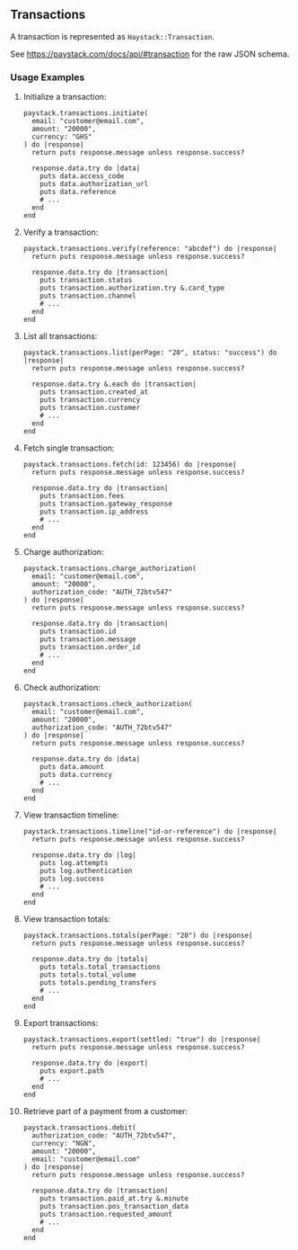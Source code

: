 ## Transactions

A transaction is represented as `Haystack::Transaction`.

See <https://paystack.com/docs/api/#transaction> for the raw JSON schema.

### Usage Examples

1. Initialize a transaction:

   ```crystal
   paystack.transactions.initiate(
     email: "customer@email.com",
     amount: "20000",
     currency: "GHS"
   ) do |response|
     return puts response.message unless response.success?

     response.data.try do |data|
       puts data.access_code
       puts data.authorization_url
       puts data.reference
       # ...
     end
   end
   ```

1. Verify a transaction:

   ```crystal
   paystack.transactions.verify(reference: "abcdef") do |response|
     return puts response.message unless response.success?

     response.data.try do |transaction|
       puts transaction.status
       puts transaction.authorization.try &.card_type
       puts transaction.channel
       # ...
     end
   end
   ```

1. List all transactions:

   ```crystal
   paystack.transactions.list(perPage: "20", status: "success") do |response|
     return puts response.message unless response.success?

     response.data.try &.each do |transaction|
       puts transaction.created_at
       puts transaction.currency
       puts transaction.customer
       # ...
     end
   end
   ```

1. Fetch single transaction:

   ```crystal
   paystack.transactions.fetch(id: 123456) do |response|
     return puts response.message unless response.success?

     response.data.try do |transaction|
       puts transaction.fees
       puts transaction.gateway_response
       puts transaction.ip_address
       # ...
     end
   end
   ```

1. Charge authorization:

   ```crystal
   paystack.transactions.charge_authorization(
     email: "customer@email.com",
     amount: "20000",
     authorization_code: "AUTH_72btv547"
   ) do |response|
     return puts response.message unless response.success?

     response.data.try do |transaction|
       puts transaction.id
       puts transaction.message
       puts transaction.order_id
       # ...
     end
   end
   ```

1. Check authorization:

   ```crystal
   paystack.transactions.check_authorization(
     email: "customer@email.com",
     amount: "20000",
     authorization_code: "AUTH_72btv547"
   ) do |response|
     return puts response.message unless response.success?

     response.data.try do |data|
       puts data.amount
       puts data.currency
       # ...
     end
   end
   ```

1. View transaction timeline:

   ```crystal
   paystack.transactions.timeline("id-or-reference") do |response|
     return puts response.message unless response.success?

     response.data.try do |log|
       puts log.attempts
       puts log.authentication
       puts log.success
       # ...
     end
   end
   ```

1. View transaction totals:

   ```crystal
   paystack.transactions.totals(perPage: "20") do |response|
     return puts response.message unless response.success?

     response.data.try do |totals|
       puts totals.total_transactions
       puts totals.total_volume
       puts totals.pending_transfers
       # ...
     end
   end
   ```

1. Export transactions:

   ```crystal
   paystack.transactions.export(settled: "true") do |response|
     return puts response.message unless response.success?

     response.data.try do |export|
       puts export.path
       # ...
     end
   end
   ```

1. Retrieve part of a payment from a customer:

   ```crystal
   paystack.transactions.debit(
     authorization_code: "AUTH_72btv547",
     currency: "NGN",
     amount: "20000",
     email: "customer@email.com"
   ) do |response|
     return puts response.message unless response.success?

     response.data.try do |transaction|
       puts transaction.paid_at.try &.minute
       puts transaction.pos_transaction_data
       puts transaction.requested_amount
       # ...
     end
   end
   ```
